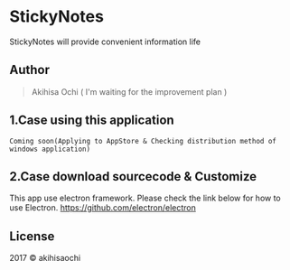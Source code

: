 # StickyNotes
StickyNotes will provide convenient information life

## Author

> Akihisa Ochi ( I'm waiting for the improvement plan )


## 1.Case using this application

```
Coming soon(Applying to AppStore & Checking distribution method of windows application)
```


## 2.Case download sourcecode & Customize

This app use electron framework.
Please check the link below for how to use Electron.
https://github.com/electron/electron

## License

2017 © akihisaochi
